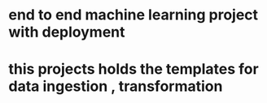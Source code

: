 # end to end machine learning project with deployment 
# this projects holds the templates for data ingestion , transformation 
